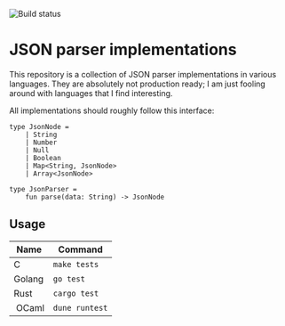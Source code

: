 ![Build status](https://github.com/helmutschneider/json/workflows/build/badge.svg)

# JSON parser implementations
This repository is a collection of JSON parser implementations in various
languages. They are absolutely not production ready; I am just fooling around
with languages that I find interesting.

All implementations should roughly follow this interface:

```
type JsonNode =
    | String
    | Number
    | Null
    | Boolean
    | Map<String, JsonNode>
    | Array<JsonNode>

type JsonParser =
    fun parse(data: String) -> JsonNode
```

## Usage

| Name   | Command          |
|--------|------------------|
| C      | `make tests`     |
| Golang | `go test`        |
| Rust   | `cargo test`     |
| OCaml  | `dune runtest`   |
